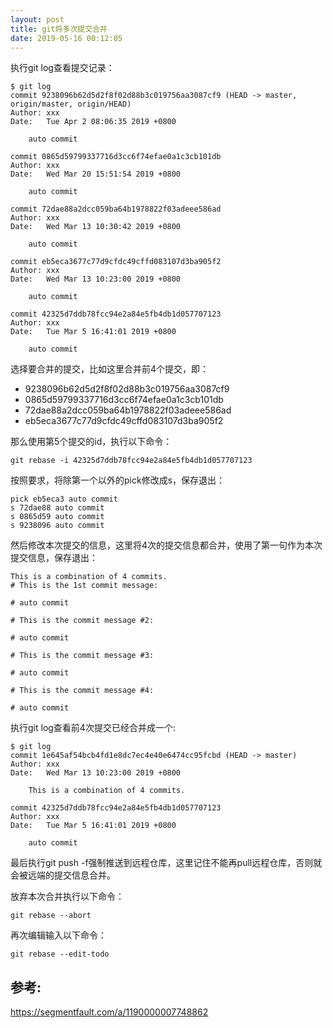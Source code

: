 ```yaml
---
layout: post
title: git将多次提交合并
date: 2019-05-16 00:12:05
---
```


执行git log查看提交记录：

```
$ git log
commit 9238096b62d5d2f8f02d88b3c019756aa3087cf9 (HEAD -> master, origin/master, origin/HEAD)
Author: xxx
Date:   Tue Apr 2 08:06:35 2019 +0800

    auto commit

commit 0865d59799337716d3cc6f74efae0a1c3cb101db
Author: xxx
Date:   Wed Mar 20 15:51:54 2019 +0800

    auto commit

commit 72dae88a2dcc059ba64b1978822f03adeee586ad
Author: xxx
Date:   Wed Mar 13 10:30:42 2019 +0800

    auto commit

commit eb5eca3677c77d9cfdc49cffd083107d3ba905f2
Author: xxx
Date:   Wed Mar 13 10:23:00 2019 +0800

    auto commit

commit 42325d7ddb78fcc94e2a84e5fb4db1d057707123
Author: xxx
Date:   Tue Mar 5 16:41:01 2019 +0800

    auto commit
```

选择要合并的提交，比如这里合并前4个提交，即：

- 9238096b62d5d2f8f02d88b3c019756aa3087cf9
- 0865d59799337716d3cc6f74efae0a1c3cb101db
- 72dae88a2dcc059ba64b1978822f03adeee586ad
- eb5eca3677c77d9cfdc49cffd083107d3ba905f2

那么使用第5个提交的id，执行以下命令：

```
git rebase -i 42325d7ddb78fcc94e2a84e5fb4db1d057707123
```

按照要求，将除第一个以外的pick修改成s，保存退出：

```
pick eb5eca3 auto commit
s 72dae88 auto commit
s 0865d59 auto commit
s 9238096 auto commit
```

然后修改本次提交的信息，这里将4次的提交信息都合并，使用了第一句作为本次提交信息，保存退出：

```
This is a combination of 4 commits.
# This is the 1st commit message:

# auto commit

# This is the commit message #2:

# auto commit

# This is the commit message #3:

# auto commit

# This is the commit message #4:

# auto commit
```

执行git log查看前4次提交已经合并成一个:

```
$ git log
commit 1e645af54bcb4fd1e8dc7ec4e40e6474cc95fcbd (HEAD -> master)
Author: xxx
Date:   Wed Mar 13 10:23:00 2019 +0800

    This is a combination of 4 commits.

commit 42325d7ddb78fcc94e2a84e5fb4db1d057707123
Author: xxx
Date:   Tue Mar 5 16:41:01 2019 +0800

    auto commit
```

最后执行git push -f强制推送到远程仓库，这里记住不能再pull远程仓库，否则就会被远端的提交信息合并。

放弃本次合并执行以下命令：

```
git rebase --abort
```

再次编辑输入以下命令：

```
git rebase --edit-todo
```

## 参考:
https://segmentfault.com/a/1190000007748862
